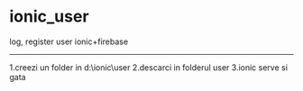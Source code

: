 # ionic_user
log, register user ionic+firebase
************************************

1.creezi un folder in d:\ionic\user
2.descarci in folderul user 
3.ionic serve si gata
